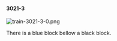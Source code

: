 #### 3021-3
![train-3021-3-0.png](https://github.com/lil-lab/nlvr/raw/master/nlvr/train/images/64/train-3021-3-0.png "train-3021-3-0.png")

There is a blue block bellow a black block.